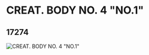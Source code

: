 # CREAT. BODY NO. 4 "NO.1"
## 17274
![CREAT. BODY NO. 4 "NO.1"](https://lc-www-live-s.legocdn.com/media/bricks/5/2/6070010.jpg)